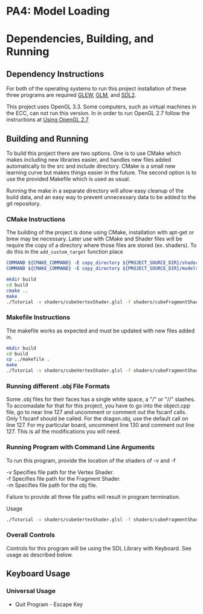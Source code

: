 # PA4: Model Loading

# Dependencies, Building, and Running

## Dependency Instructions
For both of the operating systems to run this project installation of these three programs are required [GLEW](http://glew.sourceforge.net/), [GLM](http://glm.g-truc.net/0.9.7/index.html), and [SDL2](https://wiki.libsdl.org/Tutorials).

This project uses OpenGL 3.3. Some computers, such as virtual machines in the ECC, can not run this version. In in order to run OpenGL 2.7 follow the instructions at [Using OpenGL 2.7](https://github.com/HPC-Vis/computer-graphics/wiki/Using-OpenGL-2.7)

## Building and Running
To build this project there are two options. One is to use CMake which makes including new libraries easier, and handles new files added automatically to the src and include directory. CMake is a small new learning curve but makes things easier in the future.
The second option is to use the provided Makefile which is used as usual.

Running the make in a separate directory will allow easy cleanup of the build data, and an easy way to prevent unnecessary data to be added to the git repository.  

### CMake Instructions
The building of the project is done using CMake, installation with apt-get or brew may be necessary. Later use with CMake and Shader files will be require the copy of a directory where those files are stored (ex. shaders). To do this in the ```add_custom_target``` function place 
```cmake
COMMAND ${CMAKE_COMMAND} -E copy_directory ${PROJECT_SOURCE_DIR}/shaders/ ${CMAKE_CURRENT_BINARY_DIR}/shaders
COMMAND ${CMAKE_COMMAND} -E copy_directory ${PROJECT_SOURCE_DIR}/models/ ${CMAKE_CURRENT_BINARY_DIR}/models
```

```bash
mkdir build
cd build
cmake ..
make
./Tutorial -v shaders/cubeVertexShader.glsl -f shaders/cubeFragmentShader.glsl -m model/[Object].obj
```

### Makefile Instructions 
The makefile works as expected and must be updated with new files added in.

```bash
mkdir build
cd build
cp ../makefile .
make
./Tutorial -v shaders/cubeVertexShader.glsl -f shaders/cubeFragmentShader.glsl -m model/[Object].obj
```
### Running different .obj File Formats

Some .obj files for their faces has a single white space, a "/" or "//" slashes. To accomadate for that for this project, you have to go into the object.cpp file, go to near line 127 and uncomment or comment out the fscanf calls. Only 1 fscanf should be called. For the dragon.obj, use the default call on line 127. For my particular board, uncomment line 130 and comment out line 127. This is all the modifications you will need.

### Running Program with Command Line Arguments

To run this program, provide the location of the shaders of -v and -f

-v Specifies file path for the Vertex Shader.  
-f Specifies file path for the Fragment Shader.  
-m Specifies file path for the obj file. 

Failure to provide all three file paths will result in program termination.

Usage
```bash
./Tutorial -v shaders/cubeVertexShader.glsl -f shaders/cubeFragmentShader.glsl -m models/[Object].obj
```
### Overall Controls
Controls for this program will be using the SDL Library with Keyboard.
See usage as described below.

## Keyboard Usage

### Universal Usage
* Quit Program - Escape Key
